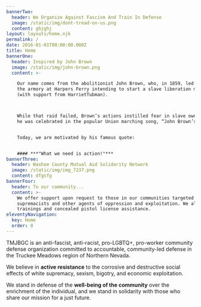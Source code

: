 ```yaml
---
bannerTwo:
  header: We Organize Against Fascism And Train In Defense
  image: /static/img/dont-tread-on-us.png
  content: ghjghj
layout: layouts/home.njk
permalink: /
date: 2016-01-01T00:00:00.000Z
title: Home
bannerOne:
  header: Inspired by John Brown
  image: /static/img/john-brown.png
  content: >-

    Our name comes from the abolitionist John Brown, who, in 1859, led a raid on
    the armory at Harpers Ferry intending to start a slave liberation movement
    (with support from HarrietTubman).



    While that raid failed, Brown’s actions instilled fear in slave owners, and
    he was celebrated in the popular Union marching song, “John Brown’s Body.”


    Today, we are motivated by his famous quote:


    #### ***"What we need is action!"***
bannerThree:
  header: Washoe County Mutual Aid Solidarity Network
  image: /static/img/img_7237.png
  content: dfgsfg
bannerFour:
  header: To our community...
  content: >-
    We offer support upon request to those in our communities targeted by white
    supremacists and other agents of oppression and exploitation. We also offer
    trainings and concealed pistol license assistance.
eleventyNavigation:
  key: Home
  order: 0
---
```


TMJBGC is an anti-fascist, anti-racist, pro-LGBTQ+, pro-worker community defense organization committed to accountable, community-led defense in the Truckee Meadows region of Northern Nevada.

We believe in **active resistance** to the corrosive and destructive social effects of white supremacy, sexism, bigotry, and economic exploitation.

We stand in defense of the **well-being of the community** over the enrichment of the individual, and we stand in solidarity with those who share our mission for a just future.
